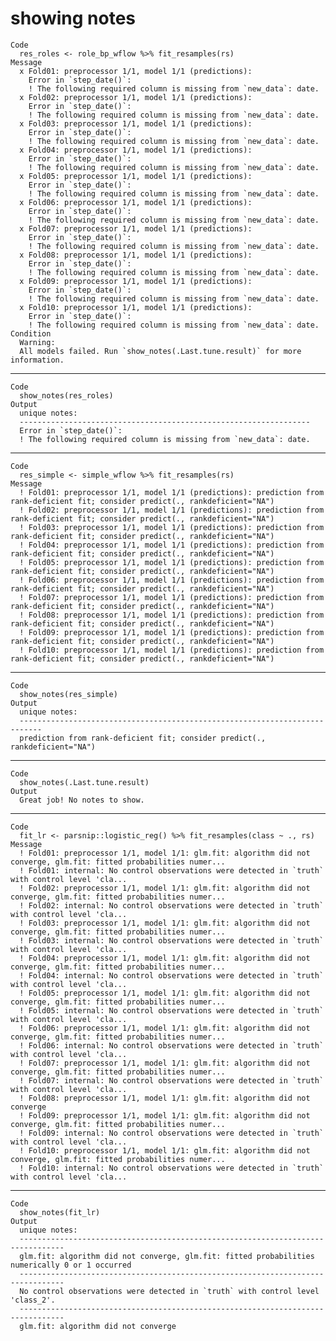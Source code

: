 # showing notes

    Code
      res_roles <- role_bp_wflow %>% fit_resamples(rs)
    Message
      x Fold01: preprocessor 1/1, model 1/1 (predictions):
        Error in `step_date()`:
        ! The following required column is missing from `new_data`: date.
      x Fold02: preprocessor 1/1, model 1/1 (predictions):
        Error in `step_date()`:
        ! The following required column is missing from `new_data`: date.
      x Fold03: preprocessor 1/1, model 1/1 (predictions):
        Error in `step_date()`:
        ! The following required column is missing from `new_data`: date.
      x Fold04: preprocessor 1/1, model 1/1 (predictions):
        Error in `step_date()`:
        ! The following required column is missing from `new_data`: date.
      x Fold05: preprocessor 1/1, model 1/1 (predictions):
        Error in `step_date()`:
        ! The following required column is missing from `new_data`: date.
      x Fold06: preprocessor 1/1, model 1/1 (predictions):
        Error in `step_date()`:
        ! The following required column is missing from `new_data`: date.
      x Fold07: preprocessor 1/1, model 1/1 (predictions):
        Error in `step_date()`:
        ! The following required column is missing from `new_data`: date.
      x Fold08: preprocessor 1/1, model 1/1 (predictions):
        Error in `step_date()`:
        ! The following required column is missing from `new_data`: date.
      x Fold09: preprocessor 1/1, model 1/1 (predictions):
        Error in `step_date()`:
        ! The following required column is missing from `new_data`: date.
      x Fold10: preprocessor 1/1, model 1/1 (predictions):
        Error in `step_date()`:
        ! The following required column is missing from `new_data`: date.
    Condition
      Warning:
      All models failed. Run `show_notes(.Last.tune.result)` for more information.

---

    Code
      show_notes(res_roles)
    Output
      unique notes:
      -----------------------------------------------------------------
      Error in `step_date()`:
      ! The following required column is missing from `new_data`: date.

---

    Code
      res_simple <- simple_wflow %>% fit_resamples(rs)
    Message
      ! Fold01: preprocessor 1/1, model 1/1 (predictions): prediction from rank-deficient fit; consider predict(., rankdeficient="NA")
      ! Fold02: preprocessor 1/1, model 1/1 (predictions): prediction from rank-deficient fit; consider predict(., rankdeficient="NA")
      ! Fold03: preprocessor 1/1, model 1/1 (predictions): prediction from rank-deficient fit; consider predict(., rankdeficient="NA")
      ! Fold04: preprocessor 1/1, model 1/1 (predictions): prediction from rank-deficient fit; consider predict(., rankdeficient="NA")
      ! Fold05: preprocessor 1/1, model 1/1 (predictions): prediction from rank-deficient fit; consider predict(., rankdeficient="NA")
      ! Fold06: preprocessor 1/1, model 1/1 (predictions): prediction from rank-deficient fit; consider predict(., rankdeficient="NA")
      ! Fold07: preprocessor 1/1, model 1/1 (predictions): prediction from rank-deficient fit; consider predict(., rankdeficient="NA")
      ! Fold08: preprocessor 1/1, model 1/1 (predictions): prediction from rank-deficient fit; consider predict(., rankdeficient="NA")
      ! Fold09: preprocessor 1/1, model 1/1 (predictions): prediction from rank-deficient fit; consider predict(., rankdeficient="NA")
      ! Fold10: preprocessor 1/1, model 1/1 (predictions): prediction from rank-deficient fit; consider predict(., rankdeficient="NA")

---

    Code
      show_notes(res_simple)
    Output
      unique notes:
      ---------------------------------------------------------------------------
      prediction from rank-deficient fit; consider predict(., rankdeficient="NA")

---

    Code
      show_notes(.Last.tune.result)
    Output
      Great job! No notes to show.

---

    Code
      fit_lr <- parsnip::logistic_reg() %>% fit_resamples(class ~ ., rs)
    Message
      ! Fold01: preprocessor 1/1, model 1/1: glm.fit: algorithm did not converge, glm.fit: fitted probabilities numer...
      ! Fold01: internal: No control observations were detected in `truth` with control level 'cla...
      ! Fold02: preprocessor 1/1, model 1/1: glm.fit: algorithm did not converge, glm.fit: fitted probabilities numer...
      ! Fold02: internal: No control observations were detected in `truth` with control level 'cla...
      ! Fold03: preprocessor 1/1, model 1/1: glm.fit: algorithm did not converge, glm.fit: fitted probabilities numer...
      ! Fold03: internal: No control observations were detected in `truth` with control level 'cla...
      ! Fold04: preprocessor 1/1, model 1/1: glm.fit: algorithm did not converge, glm.fit: fitted probabilities numer...
      ! Fold04: internal: No control observations were detected in `truth` with control level 'cla...
      ! Fold05: preprocessor 1/1, model 1/1: glm.fit: algorithm did not converge, glm.fit: fitted probabilities numer...
      ! Fold05: internal: No control observations were detected in `truth` with control level 'cla...
      ! Fold06: preprocessor 1/1, model 1/1: glm.fit: algorithm did not converge, glm.fit: fitted probabilities numer...
      ! Fold06: internal: No control observations were detected in `truth` with control level 'cla...
      ! Fold07: preprocessor 1/1, model 1/1: glm.fit: algorithm did not converge, glm.fit: fitted probabilities numer...
      ! Fold07: internal: No control observations were detected in `truth` with control level 'cla...
      ! Fold08: preprocessor 1/1, model 1/1: glm.fit: algorithm did not converge
      ! Fold09: preprocessor 1/1, model 1/1: glm.fit: algorithm did not converge, glm.fit: fitted probabilities numer...
      ! Fold09: internal: No control observations were detected in `truth` with control level 'cla...
      ! Fold10: preprocessor 1/1, model 1/1: glm.fit: algorithm did not converge, glm.fit: fitted probabilities numer...
      ! Fold10: internal: No control observations were detected in `truth` with control level 'cla...

---

    Code
      show_notes(fit_lr)
    Output
      unique notes:
      --------------------------------------------------------------------------------
      glm.fit: algorithm did not converge, glm.fit: fitted probabilities numerically 0 or 1 occurred
      --------------------------------------------------------------------------------
      No control observations were detected in `truth` with control level 'class_2'.
      --------------------------------------------------------------------------------
      glm.fit: algorithm did not converge

